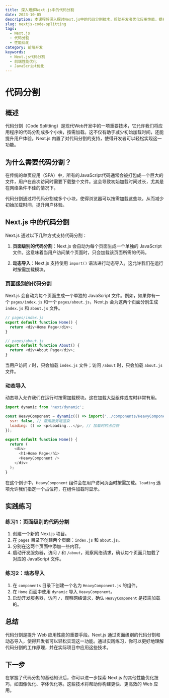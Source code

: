 ```yaml
---
title: 深入理解Next.js中的代码分割
date: 2023-10-05
description: 本课程将深入探讨Next.js中的代码分割技术，帮助开发者优化应用性能，提升用户体验。
slug: nextjs-code-splitting
tags:
  - Next.js
  - 代码分割
  - 性能优化
category: 前端开发
keywords:
  - Next.js代码分割
  - 前端性能优化
  - JavaScript优化
---
```


# 代码分割

## 概述

代码分割（Code Splitting）是现代Web开发中的一项重要技术，它允许我们将应用程序的代码分割成多个小块，按需加载。这不仅有助于减少初始加载时间，还能提升用户体验。Next.js 内置了对代码分割的支持，使得开发者可以轻松实现这一功能。

## 为什么需要代码分割？

在传统的单页应用（SPA）中，所有的JavaScript代码通常会被打包成一个巨大的文件，用户在首次访问时需要下载整个文件。这会导致初始加载时间过长，尤其是在网络条件不佳的情况下。

代码分割通过将代码分割成多个小块，使得浏览器可以按需加载这些块，从而减少初始加载时间，提升用户体验。

## Next.js 中的代码分割

Next.js 通过以下几种方式支持代码分割：

1. **页面级别的代码分割**：Next.js 会自动为每个页面生成一个单独的 JavaScript 文件。这意味着当用户访问某个页面时，只会加载该页面所需的代码。

2. **动态导入**：Next.js 支持使用 `import()` 语法进行动态导入，这允许我们在运行时按需加载模块。

### 页面级别的代码分割

Next.js 会自动为每个页面生成一个单独的 JavaScript 文件。例如，如果你有一个 `pages/index.js` 和一个 `pages/about.js`，Next.js 会为这两个页面分别生成 `index.js` 和 `about.js` 文件。

```javascript
// pages/index.js
export default function Home() {
  return <div>Home Page</div>;
}

// pages/about.js
export default function About() {
  return <div>About Page</div>;
}
```

当用户访问 `/` 时，只会加载 `index.js` 文件；访问 `/about` 时，只会加载 `about.js` 文件。

### 动态导入

动态导入允许我们在运行时按需加载模块。这在加载大型组件或库时非常有用。

```javascript
import dynamic from 'next/dynamic';

const HeavyComponent = dynamic(() => import('../components/HeavyComponent'), {
  ssr: false, // 禁用服务端渲染
  loading: () => <p>Loading...</p>, // 加载时的占位符
});

export default function Home() {
  return (
    <div>
      <h1>Home Page</h1>
      <HeavyComponent />
    </div>
  );
}
```

在这个例子中，`HeavyComponent` 组件会在用户访问页面时按需加载。`loading` 选项允许我们指定一个占位符，在组件加载时显示。

## 实践练习

### 练习1：页面级别的代码分割

1. 创建一个新的 Next.js 项目。
2. 在 `pages` 目录下创建两个页面：`index.js` 和 `about.js`。
3. 分别在这两个页面中添加一些内容。
4. 启动开发服务器，访问 `/` 和 `/about`，观察网络请求，确认每个页面只加载了对应的 JavaScript 文件。

### 练习2：动态导入

1. 在 `components` 目录下创建一个名为 `HeavyComponent.js` 的组件。
2. 在 `Home` 页面中使用 `dynamic` 导入 `HeavyComponent`。
3. 启动开发服务器，访问 `/`，观察网络请求，确认 `HeavyComponent` 是按需加载的。

## 总结

代码分割是提升 Web 应用性能的重要手段。Next.js 通过页面级别的代码分割和动态导入，使得开发者可以轻松实现这一功能。通过实践练习，你可以更好地理解代码分割的工作原理，并在实际项目中应用这些技术。

## 下一步

在掌握了代码分割的基础知识后，你可以进一步探索 Next.js 的其他性能优化技巧，如图像优化、字体优化等。这些技术将帮助你构建更快、更高效的 Web 应用。